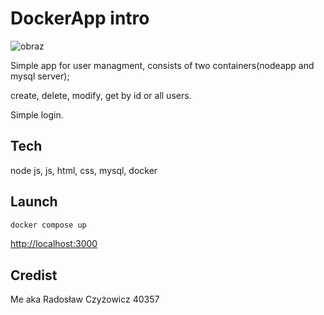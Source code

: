# DockerApp intro
![obraz](https://github.com/akssj/DockerApp/assets/127445850/33ec762e-ac7f-4e7f-b132-d96b03f53559)

Simple app for user managment, consists of two containers(nodeapp and mysql server);

create, delete, modify, get by id or all users.

Simple login.

## Tech
node js, js, html, css, mysql, docker

## Launch
```sh
docker compose up
```

[http://localhost:3000](http://localhost:3000)

## Credist
Me aka Radosław Czyżowicz 40357
